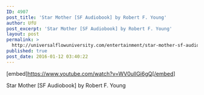```yaml
---
ID: 4907
post_title: 'Star Mother [SF Audiobook] by Robert F. Young'
author: UfU
post_excerpt: 'Star Mother [SF Audiobook] by Robert F. Young'
layout: post
permalink: >
  http://universalflowuniversity.com/entertainment/star-mother-sf-audiobook-by-robert-f-young/
published: true
post_date: 2016-01-12 03:40:22
---
```

[embed]https://www.youtube.com/watch?v=WV0ullGi6gQ[/embed]<br>
<p>Star Mother [SF Audiobook] by Robert F. Young</p>